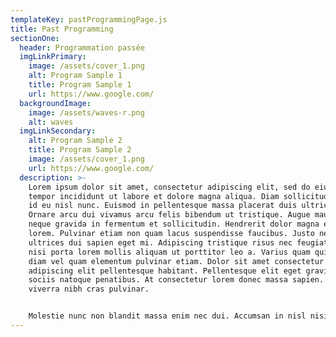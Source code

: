 ```yaml
---
templateKey: pastProgrammingPage.js
title: Past Programming
sectionOne:
  header: Programmation passée
  imgLinkPrimary:
    image: /assets/cover_1.png
    alt: Program Sample 1
    title: Program Sample 1
    url: https://www.google.com/
  backgroundImage:
    image: /assets/waves-r.png
    alt: waves
  imgLinkSecondary:
    alt: Program Sample 2
    title: Program Sample 2
    image: /assets/cover_1.png
    url: https://www.google.com/
  description: >-
    Lorem ipsum dolor sit amet, consectetur adipiscing elit, sed do eiusmod
    tempor incididunt ut labore et dolore magna aliqua. Diam sollicitudin tempor
    id eu nisl nunc. Euismod in pellentesque massa placerat duis ultricies.
    Ornare arcu dui vivamus arcu felis bibendum ut tristique. Augue mauris augue
    neque gravida in fermentum et sollicitudin. Hendrerit dolor magna eget est
    lorem. Pulvinar etiam non quam lacus suspendisse faucibus. Justo nec
    ultrices dui sapien eget mi. Adipiscing tristique risus nec feugiat. Euismod
    nisi porta lorem mollis aliquam ut porttitor leo a. Varius quam quisque id
    diam vel quam elementum pulvinar etiam. Dolor sit amet consectetur
    adipiscing elit pellentesque habitant. Pellentesque elit eget gravida cum
    sociis natoque penatibus. At consectetur lorem donec massa sapien. Quis
    viverra nibh cras pulvinar.


    Molestie nunc non blandit massa enim nec dui. Accumsan in nisl nisi scelerisque. Maecenas pharetra convallis posuere morbi. Orci phasellus egestas tellus rutrum. Quis risus sed vulputate odio. Donec ultrices tincidunt arcu non sodales neque sodales ut. Accumsan lacus vel facilisis volutpat est. Eget arcu dictum varius duis at consectetur lorem donec. Facilisi cras fermentum odio eu feugiat pretium nibh ipsum. At volutpat diam ut venenatis. Non tellus orci ac auctor augue mauris. Lobortis scelerisque fermentum dui faucibus. Molestie at elementum eu facilisis sed. Dolor sit amet consectetur adipiscing elit duis tristique. Tristique magna sit amet purus gravida quis. Tristique senectus et netus et malesuada fames. In arcu cursus euismod quis viverra. Mattis aliquam faucibus purus in massa tempor nec feugiat. Volutpat commodo sed egestas egestas fringilla phasellus. Mauris cursus mattis molestie a iaculis at erat pellentesque adipiscing.
---
```

